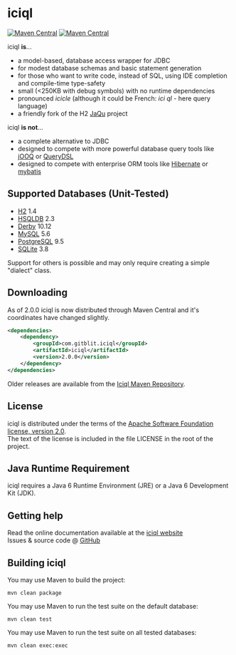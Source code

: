iciql
=================

[![Maven Central](http://img.shields.io/maven-central/v/com.gitblit.iciql/iciql.svg)](http://search.maven.org/#search|ga|1|com.gitblit.iciql)
[![Maven Central](https://img.shields.io/github/license/gitblit/iciql.svg)](http://www.apache.org/licenses/LICENSE-2.0.txt)

iciql **is**...

- a model-based, database access wrapper for JDBC
- for modest database schemas and basic statement generation
- for those who want to write code, instead of SQL, using IDE completion and compile-time type-safety
- small (<250KB with debug symbols) with no runtime dependencies
- pronounced *icicle* (although it could be French: *ici ql* - here query language)
- a friendly fork of the H2 [JaQu](http://h2database.com/html/jaqu.html) project

iciql **is not**...

- a complete alternative to JDBC
- designed to compete with more powerful database query tools like [jOOQ](http://jooq.sourceforge.net) or [QueryDSL](http://source.mysema.com/display/querydsl/Querydsl)
- designed to compete with enterprise ORM tools like [Hibernate](http://www.hibernate.org) or [mybatis](http://www.mybatis.org)

Supported Databases (Unit-Tested)
-------
- [H2](http://h2database.com) 1.4
- [HSQLDB](http://hsqldb.org) 2.3
- [Derby](http://db.apache.org/derby) 10.12
- [MySQL](http://mysql.com) 5.6
- [PostgreSQL](http://postgresql.org) 9.5
- [SQLite](http://www.sqlite.org) 3.8

Support for others is possible and may only require creating a simple "dialect" class.

Downloading
-----------

As of 2.0.0 iciql is now distributed through Maven Central and it's coordinates have changed slightly.

```xml
<dependencies>
    <dependency>
        <groupId>com.gitblit.iciql</groupId>
        <artifactId>iciql</artifactId>
        <version>2.0.0</version>
    </dependency>
</dependencies>
```

Older releases are available from the [Iciql Maven Repository](http://gitblit.github.io/iciql/maven/). 

License
-------
iciql is distributed under the terms of the [Apache Software Foundation license, version 2.0](http://www.apache.org/licenses/LICENSE-2.0).<br/>
The text of the license is included in the file LICENSE in the root of the project.

Java Runtime Requirement
-------
iciql requires a Java 6 Runtime Environment (JRE) or a Java 6 Development Kit (JDK).
 
Getting help
-------
Read the online documentation available at the [iciql website](http://iciql.com)<br/>
Issues & source code @ [GitHub](http://github.com/gitblit/iciql)

Building iciql
----------------

You may use Maven to build the project:

    mvn clean package
    
You may use Maven to run the test suite on the default database:

    mvn clean test

You may use Maven to run the test suite on all tested databases:

    mvn clean exec:exec
